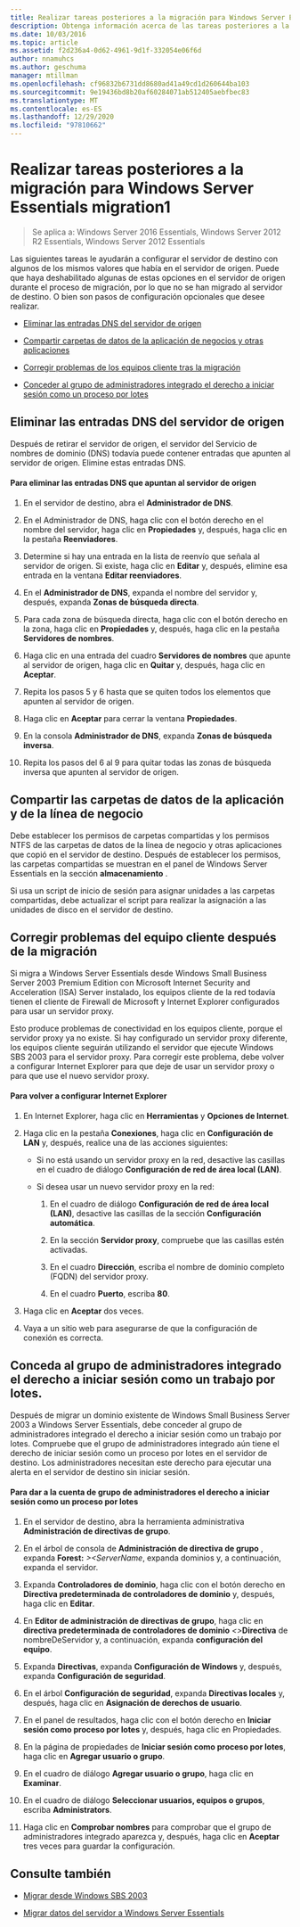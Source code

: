 ```yaml
---
title: Realizar tareas posteriores a la migración para Windows Server Essentials migration1
description: Obtenga información acerca de las tareas posteriores a la migración que debe realizar después de migrar Windows Server Essentials.
ms.date: 10/03/2016
ms.topic: article
ms.assetid: f2d236a4-0d62-4961-9d1f-332054e06f6d
author: nnamuhcs
ms.author: geschuma
manager: mtillman
ms.openlocfilehash: cf96832b6731dd8680ad41a49cd1d260644ba103
ms.sourcegitcommit: 9e19436bd8b20af60284071ab512405aebfbec83
ms.translationtype: MT
ms.contentlocale: es-ES
ms.lasthandoff: 12/29/2020
ms.locfileid: "97810662"
---
```

# <a name="perform-post-migration-tasks-for-windows-server-essentials-migration1"></a>Realizar tareas posteriores a la migración para Windows Server Essentials migration1

>Se aplica a: Windows Server 2016 Essentials, Windows Server 2012 R2 Essentials, Windows Server 2012 Essentials

Las siguientes tareas le ayudarán a configurar el servidor de destino con algunos de los mismos valores que había en el servidor de origen. Puede que haya deshabilitado algunas de estas opciones en el servidor de origen durante el proceso de migración, por lo que no se han migrado al servidor de destino. O bien son pasos de configuración opcionales que desee realizar.


-   [Eliminar las entradas DNS del servidor de origen](Perform-post-migration-tasks-for-Windows-Server-Essentials-migration.md#BKMK_DeleteDNSEntries)

-   [Compartir carpetas de datos de la aplicación de negocios y otras aplicaciones](Perform-post-migration-tasks-for-Windows-Server-Essentials-migration.md#BKMK_ShareLineOfBusinessAndOtherApplications)

-   [Corregir problemas de los equipos cliente tras la migración](Perform-post-migration-tasks-for-Windows-Server-Essentials-migration.md#BKMK_FixClientComputerIssuesAfterMigrating)

-   [Conceder al grupo de administradores integrado el derecho a iniciar sesión como un proceso por lotes](Perform-post-migration-tasks-for-Windows-Server-Essentials-migration.md#BKMK_AdminGroup)


##  <a name="delete-dns-entries-of-the-source-server"></a><a name="BKMK_DeleteDNSEntries"></a> Eliminar las entradas DNS del servidor de origen
 Después de retirar el servidor de origen, el servidor del Servicio de nombres de dominio (DNS) todavía puede contener entradas que apunten al servidor de origen. Elimine estas entradas DNS.

#### <a name="to-delete-dns-entries-that-point-to-the-source-server"></a>Para eliminar las entradas DNS que apuntan al servidor de origen

1.  En el servidor de destino, abra el **Administrador de DNS**.

2.  En el Administrador de DNS, haga clic con el botón derecho en el nombre del servidor, haga clic en **Propiedades** y, después, haga clic en la pestaña **Reenviadores**.

3.  Determine si hay una entrada en la lista de reenvío que señala al servidor de origen. Si existe, haga clic en **Editar** y, después, elimine esa entrada en la ventana **Editar reenviadores**.

4.  En el **Administrador de DNS**, expanda el nombre del servidor y, después, expanda **Zonas de búsqueda directa**.

5.  Para cada zona de búsqueda directa, haga clic con el botón derecho en la zona, haga clic en **Propiedades** y, después, haga clic en la pestaña **Servidores de nombres**.

6.  Haga clic en una entrada del cuadro **Servidores de nombres** que apunte al servidor de origen, haga clic en **Quitar** y, después, haga clic en **Aceptar**.

7.  Repita los pasos 5 y 6 hasta que se quiten todos los elementos que apunten al servidor de origen.

8.  Haga clic en **Aceptar** para cerrar la ventana **Propiedades**.

9. En la consola **Administrador de DNS**, expanda **Zonas de búsqueda inversa**.

10. Repita los pasos del 6 al 9 para quitar todas las zonas de búsqueda inversa que apunten al servidor de origen.

##  <a name="share-line-of-business-and-other-application-data-folders"></a><a name="BKMK_ShareLineOfBusinessAndOtherApplications"></a> Compartir las carpetas de datos de la aplicación y de la línea de negocio
 Debe establecer los permisos de carpetas compartidas y los permisos NTFS de las carpetas de datos de la línea de negocio y otras aplicaciones que copió en el servidor de destino. Después de establecer los permisos, las carpetas compartidas se muestran en el panel de Windows Server Essentials en la sección **almacenamiento** .

 Si usa un script de inicio de sesión para asignar unidades a las carpetas compartidas, debe actualizar el script para realizar la asignación a las unidades de disco en el servidor de destino.

##  <a name="fix-client-computer-issues-after-migrating"></a><a name="BKMK_FixClientComputerIssuesAfterMigrating"></a> Corregir problemas del equipo cliente después de la migración
 Si migra a Windows Server Essentials desde Windows Small Business Server 2003 Premium Edition con Microsoft Internet Security and Acceleration (ISA) Server instalado, los equipos cliente de la red todavía tienen el cliente de Firewall de Microsoft y Internet Explorer configurados para usar un servidor proxy.

 Esto produce problemas de conectividad en los equipos cliente, porque el servidor proxy ya no existe. Si hay configurado un servidor proxy diferente, los equipos cliente seguirán utilizando el servidor que ejecute Windows SBS 2003 para el servidor proxy. Para corregir este problema, debe volver a configurar Internet Explorer para que deje de usar un servidor proxy o para que use el nuevo servidor proxy.

#### <a name="to-reconfigure-internet-explorer"></a>Para volver a configurar Internet Explorer

1.  En Internet Explorer, haga clic en **Herramientas** y **Opciones de Internet**.

2.  Haga clic en la pestaña **Conexiones**, haga clic en **Configuración de LAN** y, después, realice una de las acciones siguientes:

    -   Si no está usando un servidor proxy en la red, desactive las casillas en el cuadro de diálogo **Configuración de red de área local (LAN)**.

    -   Si desea usar un nuevo servidor proxy en la red:

        1.  En el cuadro de diálogo **Configuración de red de área local (LAN)**, desactive las casillas de la sección **Configuración automática**.

        2.  En la sección **Servidor proxy**, compruebe que las casillas estén activadas.

        3.  En el cuadro **Dirección**, escriba el nombre de dominio completo (FQDN) del servidor proxy.

        4.  En el cuadro **Puerto**, escriba **80**.

3.  Haga clic en **Aceptar** dos veces.

4.  Vaya a un sitio web para asegurarse de que la configuración de conexión es correcta.

##  <a name="give-the-built-in-administrators-group-the-right-to-log-on-as-a-batch-job"></a><a name="BKMK_AdminGroup"></a> Conceda al grupo de administradores integrado el derecho a iniciar sesión como un trabajo por lotes.
 Después de migrar un dominio existente de Windows Small Business Server 2003 a Windows Server Essentials, debe conceder al grupo de administradores integrado el derecho a iniciar sesión como un trabajo por lotes. Compruebe que el grupo de administradores integrado aún tiene el derecho de iniciar sesión como un proceso por lotes en el servidor de destino. Los administradores necesitan este derecho para ejecutar una alerta en el servidor de destino sin iniciar sesión.

#### <a name="to-give-the-built-in-administrators-group-the-right-to-log-on-as-a-batch-job"></a>Para dar a la cuenta de grupo de administradores el derecho a iniciar sesión como un proceso por lotes

1. En el servidor de destino, abra la herramienta administrativa **Administración de directivas de grupo**.

2. En el árbol de consola de **Administración de directiva de grupo** , expanda **Forest:** *\><ServerName*, expanda dominios y, a continuación, expanda el servidor.

3. Expanda **Controladores de dominio**, haga clic con el botón derecho en **Directiva predeterminada de controladores de dominio** y, después, haga clic en **Editar**.

4. En **Editor de administración de directivas de grupo**, haga clic en **directiva predeterminada de controladores de dominio** <em><\></em>**Directiva** de nombreDeServidor y, a continuación, expanda **configuración del equipo**.

5. Expanda **Directivas**, expanda **Configuración de Windows** y, después, expanda **Configuración de seguridad**.

6. En el árbol **Configuración de seguridad**, expanda **Directivas locales** y, después, haga clic en **Asignación de derechos de usuario**.

7. En el panel de resultados, haga clic con el botón derecho en **Iniciar sesión como proceso por lotes** y, después, haga clic en Propiedades.

8. En la página de propiedades de **Iniciar sesión como proceso por lotes**, haga clic en **Agregar usuario o grupo**.

9. En el cuadro de diálogo **Agregar usuario o grupo**, haga clic en **Examinar**.

10. En el cuadro de diálogo **Seleccionar usuarios, equipos o grupos**, escriba **Administrators**.

11. Haga clic en **Comprobar nombres** para comprobar que el grupo de administradores integrado aparezca y, después, haga clic en **Aceptar** tres veces para guardar la configuración.

## <a name="see-also"></a>Consulte también


-   [Migrar desde Windows SBS 2003](Migrate-Windows-Small-Business-Server-2003-to-Windows-Server-Essentials.md)

-   [Migrar datos del servidor a Windows Server Essentials](Migrate-Server-Data-to-Windows-Server-Essentials.md)

